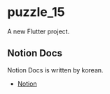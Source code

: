 # puzzle_15

A new Flutter project.

## Notion Docs

Notion Docs is written by korean.
- [Notion](https://whodev.notion.site/15-Puzzle-047ef4b0d1694a85898ad7466b27cc63)
